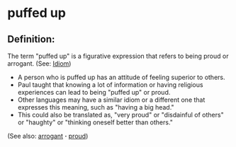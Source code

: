 # puffed up #

## Definition: ##

The term "puffed up" is a figurative expression that refers to being proud or arrogant. (See: [Idiom](https://git.door43.org/Door43/en-ta-translate-vol1/src/master/content/figs_idiom.md))

* A person who is puffed up has an attitude of feeling superior to others.
* Paul taught that knowing a lot of information or having religious experiences can lead to being "puffed up" or proud.
* Other languages may have a similar idiom or a different one that expresses this meaning, such as "having a big head."
* This could also be translated as, "very proud" or "disdainful of others" or "haughty" or "thinking oneself better than others."

(See also: [arrogant](../other/arrogant.md) **·** [proud](../other/proud.md))

